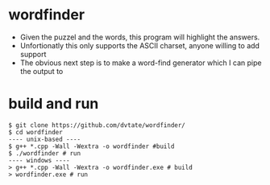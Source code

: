 # wordfinder
- Given the puzzel and the words, this program will highlight the answers. 
- Unfortionatly this only supports the ASCII charset, anyone willing to add support 
- The obvious next step is to make a word-find generator which I can pipe the output to
# build and run
```
$ git clone https://github.com/dvtate/wordfinder/
$ cd wordfinder
---- unix-based ----
$ g++ *.cpp -Wall -Wextra -o wordfinder #build
$ ./wordfinder # run
---- windows ----
> g++ *.cpp -Wall -Wextra -o wordfinder.exe # build
> wordfinder.exe # run
```
